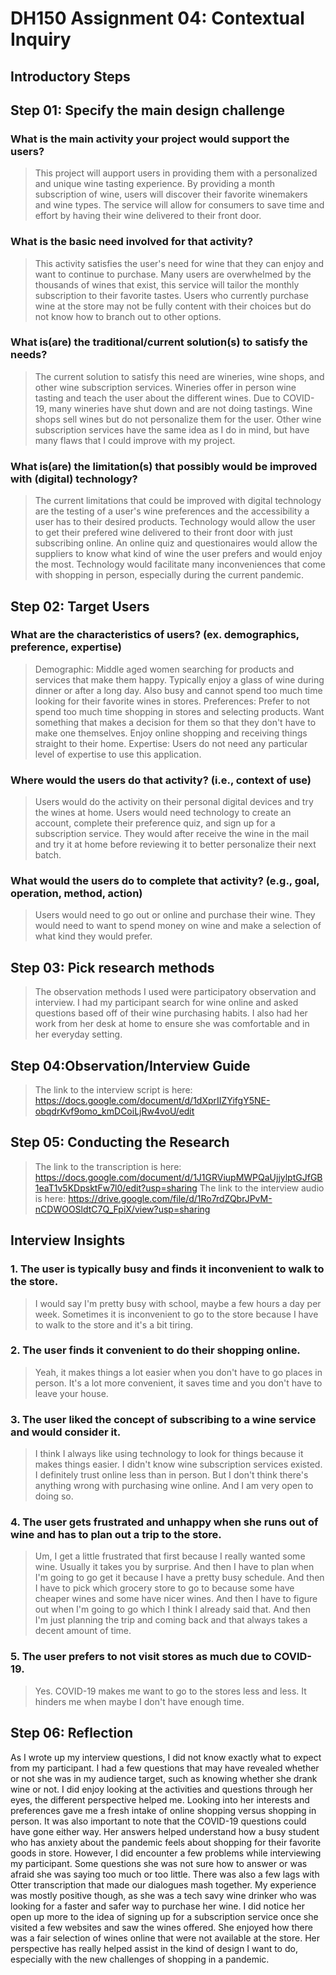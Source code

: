 # DH150 Assignment 04: Contextual Inquiry
## Introductory Steps
## Step 01: Specify the main design challenge 
### What is the main activity your project would support the users?
> This project will aupport users in providing them with a personalized and unique wine tasting experience. By providing a month subscription of wine, users will discover their favorite winemakers and wine types. The service will allow for consumers to save time and effort by having their wine delivered to their front door.

### What is the basic need involved for that activity?
>This activity satisfies the user's need for wine that they can enjoy and want to continue to purchase. Many users are overwhelmed by the thousands of wines that exist, this service will tailor the monthly subscription to their favorite tastes. Users who currently purchase wine at the store may not be fully content with their choices but do not know how to branch out to other options. 

### What is(are) the traditional/current solution(s) to satisfy the needs?
> The current solution to satisfy this need are wineries, wine shops, and other wine subscription services. Wineries offer in person wine tasting and teach the user about the different wines. Due to COVID-19, many wineries have shut down and are not doing tastings. Wine shops sell wines but do not personalize them for the user. Other wine subscription services have the same idea as I do in mind, but have many flaws that I could improve with my project. 


### What is(are) the limitation(s) that possibly would be improved with (digital) technology?
>The current limitations that could be improved with digital technology are the testing of a user's wine preferences and the accessibility a user has to their desired products. Technology would allow the user to get their prefered wine delivered to their front door with just subscribing online. An online quiz and questionaires would allow the suppliers to know what kind of wine the user prefers and would enjoy the most. Technology would facilitate many inconveniences that come with shopping in person, especially during the current pandemic. 



## Step 02: Target Users

### What are the characteristics of users? (ex. demographics, preference, expertise) 
> Demographic: Middle aged women searching for products and services that make them happy. Typically enjoy a glass of wine during dinner or after a long day. Also busy and cannot spend too much time looking for their favorite wines in stores.
> Preferences: Prefer to not spend too much time shopping in stores and selecting products. Want something that makes a decision for them so that they don't have to make one themselves. Enjoy online shopping and receiving things straight to their home. 
> Expertise: Users do not need any particular level of expertise to use this application. 

### Where would the users do that activity? (i.e., context of use)
> Users would do the activity on their personal digital devices and try the wines at home. Users would need technology to create an account, complete their preference quiz, and sign up for a subscription service. They would after receive the wine in the mail and try it at home before reviewing it to better personalize their next batch. 

### What would the users do to complete that activity? (e.g., goal, operation, method, action)

> Users would need to go out or online and purchase their wine. They would need to want to spend money on wine and make a selection of what kind they would prefer.


## Step 03: Pick research methods 
> The observation methods I used were participatory observation and interview. I had my participant search for wine online and asked questions based off of their wine purchasing habits. I also had her work from her desk at home to ensure she was comfortable and in her everyday setting.

## Step 04:Observation/Interview Guide 
>The link to the interview script is here: https://docs.google.com/document/d/1dXprIIZYifgY5NE-obqdrKvf9omo_kmDCoiLjRw4voU/edit

## Step 05: Conducting the Research
> The link to the transcription is here: https://docs.google.com/document/d/1J1GRViupMWPQaUjjylptGJfGB1eaT1v5KDpsktFw7l0/edit?usp=sharing
> The link to the interview audio is here: https://drive.google.com/file/d/1Ro7rdZQbrJPvM-nCDWOOSldtC7Q_FpiX/view?usp=sharing

## Interview Insights
### 1. The user is typically busy and finds it inconvenient to walk to the store. 
>  I would say I'm pretty busy with school, maybe a few hours a day per week. Sometimes it is inconvenient to go to the store because I have to walk to the store and it's a bit tiring. 

### 2. The user finds it convenient to do their shopping online.
> Yeah, it makes things a lot easier when you don't have to go places in person. It's a lot more convenient, it saves time and you don't have to leave your house.

### 3. The user liked the concept of subscribing to a wine service and would consider it.
> I think I always like using technology to look for things because it makes things easier. I didn't know wine subscription services existed. I definitely trust online less than in person. But I don't think there's anything wrong with purchasing wine online. And I am very open to doing so.

### 4. The user gets frustrated and unhappy when she runs out of wine and has to plan out a trip to the store.
>Um, I get a little frustrated that first because I really wanted some wine. Usually it takes you by surprise. And then I have to plan when I'm going to go get it because I have a pretty busy schedule. And then I have to pick which grocery store to go to because some have cheaper wines and some have nicer wines. And then I have to figure out when I'm going to go which I think I already said that. And then I'm just planning the trip and coming back and that always takes a decent amount of time. 

### 5. The user prefers to not visit stores as much due to COVID-19.
> Yes. COVID-19 makes me want to go to the stores less and less. It hinders me when maybe I don't have enough time.



## Step 06: Reflection
As I wrote up my interview questions, I did not know exactly what to expect from my participant. I had a few questions that may have revealed whether or not she was in my audience target, such as knowing whether she drank wine or not. I did enjoy looking at the activities and questions through her eyes, the different perspective helped me. Looking into her interests and preferences gave me a fresh intake of online shopping versus shopping in person. It was also important to note that the COVID-19 questions could have gone either way. Her answers helped understand how a busy student who has anxiety about the pandemic feels about shopping for their favorite goods in store. However, I did encounter a few problems while interviewing my participant. Some questions she was not sure how to answer or was afraid she was saying too much or too little. There was also a few lags with Otter transcription that made our dialogues mash together. My experience was mostly positive though, as she was a tech savy wine drinker who was looking for a faster and safer way to purchase her wine. I did notice her open up more to the idea of signing up for a subscription service once she visited a few websites and saw the wines offered. She enjoyed how there was a fair selection of wines online that were not available at the store. Her perspective has really helped assist in the kind of design I want to do, especially with the new challenges of shopping in a pandemic. 


